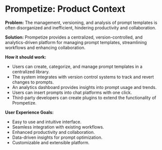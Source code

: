 # Prompetize: Product Context

**Problem:** The management, versioning, and analysis of prompt templates is often disorganized and inefficient, hindering productivity and collaboration.

**Solution:** Prompetize provides a centralized, version-controlled, and analytics-driven platform for managing prompt templates, streamlining workflows and enhancing collaboration.

**How it should work:**

*   Users can create, categorize, and manage prompt templates in a centralized library.
*   The system integrates with version control systems to track and revert changes to prompts.
*   An analytics dashboard provides insights into prompt usage and trends.
*   Users can insert prompts into chat platforms with one click.
*   Third-party developers can create plugins to extend the functionality of Prompetize.

**User Experience Goals:**

*   Easy to use and intuitive interface.
*   Seamless integration with existing workflows.
*   Enhanced productivity and collaboration.
*   Data-driven insights for prompt optimization.
*   Customizable and extensible platform.
